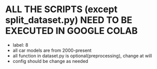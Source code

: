 # ALL THE SCRIPTS (except split_dataset.py) NEED TO BE EXECUTED IN GOOGLE COLAB

- label: 8
- all car models are from 2000-present
- all function in dataset.py is optional(preprocessing), change at will
- config should be change as needed 
